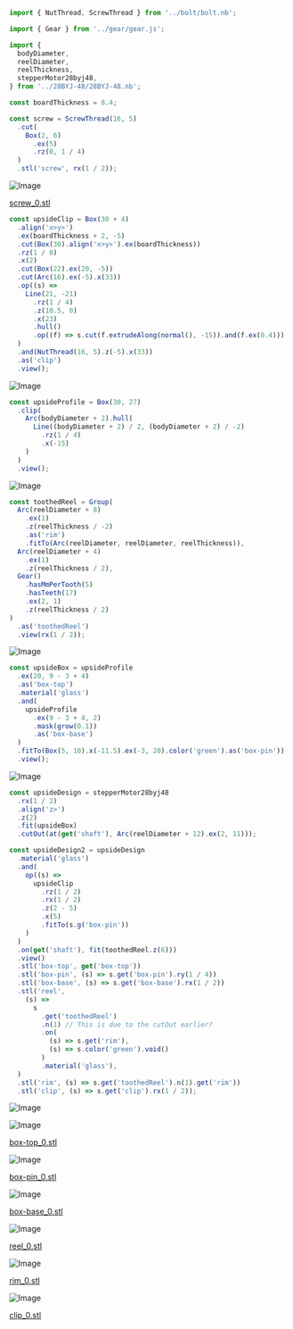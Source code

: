 ```JavaScript
import { NutThread, ScrewThread } from '../bolt/bolt.nb';
```

```JavaScript
import { Gear } from '../gear/gear.js';
```

```JavaScript
import {
  bodyDiameter,
  reelDiameter,
  reelThickness,
  stepperMotor28byj48,
} from '../28BYJ-48/28BYJ-48.nb';
```

```JavaScript
const boardThickness = 8.4;
```

```JavaScript
const screw = ScrewThread(16, 5)
  .cut(
    Box(2, 6)
      .ex(5)
      .rz(0, 1 / 4)
  )
  .stl('screw', rx(1 / 2));
```

![Image](mount.md.0.png)

[screw_0.stl](mount.screw_0.stl)

```JavaScript
const upsideClip = Box(30 + 4)
  .align('x>y>')
  .ex(boardThickness + 2, -5)
  .cut(Box(30).align('x>y>').ex(boardThickness))
  .rz(1 / 8)
  .x(2)
  .cut(Box(22).ex(20, -5))
  .cut(Arc(16).ex(-5).x(33))
  .op((s) =>
    Line(21, -21)
      .rz(1 / 4)
      .z(10.5, 0)
      .x(23)
      .hull()
      .op((f) => s.cut(f.extrudeAlong(normal(), -15)).and(f.ex(0.4)))
  )
  .and(NutThread(16, 5).z(-5).x(33))
  .as('clip')
  .view();
```

![Image](mount.md.1.png)

```JavaScript
const upsideProfile = Box(30, 27)
  .clip(
    Arc(bodyDiameter + 2).hull(
      Line((bodyDiameter + 2) / 2, (bodyDiameter + 2) / -2)
        .rz(1 / 4)
        .x(-15)
    )
  )
  .view();
```

![Image](mount.md.2.png)

```JavaScript
const toothedReel = Group(
  Arc(reelDiameter + 8)
    .ex(1)
    .z(reelThickness / -2)
    .as('rim')
    .fitTo(Arc(reelDiameter, reelDiameter, reelThickness)),
  Arc(reelDiameter + 4)
    .ex(1)
    .z(reelThickness / 2),
  Gear()
    .hasMmPerTooth(5)
    .hasTeeth(17)
    .ex(2, 1)
    .z(reelThickness / 2)
)
  .as('toothedReel')
  .view(rx(1 / 2));
```

![Image](mount.md.3.png)

```JavaScript
const upsideBox = upsideProfile
  .ex(20, 9 - 3 + 4)
  .as('box-top')
  .material('glass')
  .and(
    upsideProfile
      .ex(9 - 3 + 4, 2)
      .mask(grow(0.1))
      .as('box-base')
  )
  .fitTo(Box(5, 10).x(-11.5).ex(-3, 20).color('green').as('box-pin'))
  .view();
```

![Image](mount.md.4.png)

```JavaScript
const upsideDesign = stepperMotor28byj48
  .rx(1 / 2)
  .align('z>')
  .z(2)
  .fit(upsideBox)
  .cutOut(at(get('shaft'), Arc(reelDiameter + 12).ex(2, 11)));
```

```JavaScript
const upsideDesign2 = upsideDesign
  .material('glass')
  .and(
    op((s) =>
      upsideClip
        .rz(1 / 2)
        .rx(1 / 2)
        .z(2 - 5)
        .x(5)
        .fitTo(s.g('box-pin'))
    )
  )
  .on(get('shaft'), fit(toothedReel.z(6)))
  .view()
  .stl('box-top', get('box-top'))
  .stl('box-pin', (s) => s.get('box-pin').ry(1 / 4))
  .stl('box-base', (s) => s.get('box-base').rx(1 / 2))
  .stl('reel',
    (s) =>
      s
        .get('toothedReel')
        .n(1) // This is due to the cutOut earlier?
        .on(
          (s) => s.get('rim'),
          (s) => s.color('green').void()
        )
        .material('glass'),
  )
  .stl('rim', (s) => s.get('toothedReel').n(1).get('rim'))
  .stl('clip', (s) => s.get('clip').rx(1 / 2));
```

![Image](mount.md.5.png)

![Image](mount.md.6.png)

[box-top_0.stl](mount.box-top_0.stl)

![Image](mount.md.7.png)

[box-pin_0.stl](mount.box-pin_0.stl)

![Image](mount.md.8.png)

[box-base_0.stl](mount.box-base_0.stl)

![Image](mount.md.9.png)

[reel_0.stl](mount.reel_0.stl)

![Image](mount.md.10.png)

[rim_0.stl](mount.rim_0.stl)

![Image](mount.md.11.png)

[clip_0.stl](mount.clip_0.stl)
